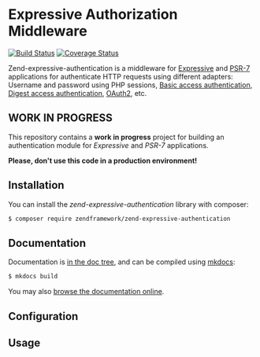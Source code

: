 # Expressive Authorization Middleware

[![Build Status](https://secure.travis-ci.org/zendframework/zend-expressive-authentication.svg?branch=master)](https://secure.travis-ci.org/zendframework/zend-expressive-authentication)
[![Coverage Status](https://coveralls.io/repos/github/zendframework/zend-expressive-authentication/badge.svg?branch=master)](https://coveralls.io/github/zendframework/zend-expressive-authentication?branch=master)

Zend-expressive-authentication is a middleware for [Expressive](https://github.com/zendframework/zend-expressive)
and [PSR-7](http://www.php-fig.org/psr/psr-7/) applications for authenticate
HTTP requests using different adapters: Username and password using PHP sessions,
[Basic access authentication](https://en.wikipedia.org/wiki/Basic_access_authentication),
[Digest access authentication](https://en.wikipedia.org/wiki/Digest_access_authentication),
[OAuth2](https://oauth.net/2/), etc.

## WORK IN PROGRESS

This repository contains a **work in progress** project for building an
authentication module for *Expressive* and *PSR-7* applications.


**Please, don't use this code in a production environment!**

## Installation

You can install the *zend-expressive-authentication* library with composer:

```bash
$ composer require zendframework/zend-expressive-authentication
```

## Documentation

Documentation is [in the doc tree](doc/book/), and can be compiled using [mkdocs](http://www.mkdocs.org):

```bash
$ mkdocs build
```

You may also [browse the documentation online](https://docs.zendframework.com/zend-expressive-authentication/).

## Configuration



## Usage
